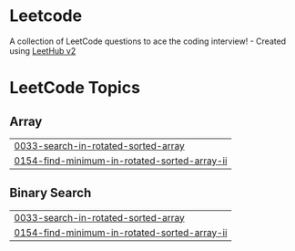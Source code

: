 # Leetcode
A collection of LeetCode questions to ace the coding interview! - Created using [LeetHub v2](https://github.com/arunbhardwaj/LeetHub-2.0)

<!---LeetCode Topics Start-->
# LeetCode Topics
## Array
|  |
| ------- |
| [0033-search-in-rotated-sorted-array](https://github.com/Divya20085/Leetcode/tree/master/0033-search-in-rotated-sorted-array) |
| [0154-find-minimum-in-rotated-sorted-array-ii](https://github.com/Divya20085/Leetcode/tree/master/0154-find-minimum-in-rotated-sorted-array-ii) |
## Binary Search
|  |
| ------- |
| [0033-search-in-rotated-sorted-array](https://github.com/Divya20085/Leetcode/tree/master/0033-search-in-rotated-sorted-array) |
| [0154-find-minimum-in-rotated-sorted-array-ii](https://github.com/Divya20085/Leetcode/tree/master/0154-find-minimum-in-rotated-sorted-array-ii) |
<!---LeetCode Topics End-->